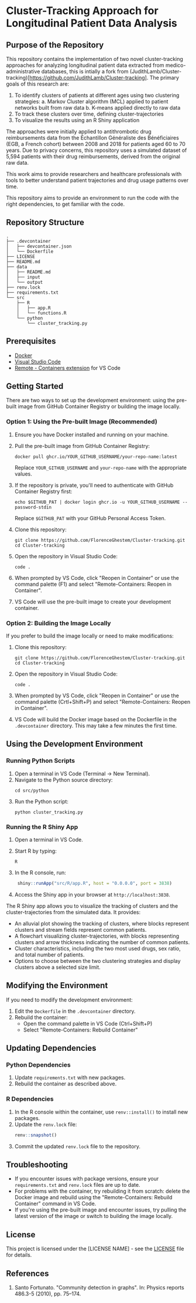 # Cluster-Tracking Approach for Longitudinal Patient Data Analysis

## Purpose of the Repository

This repository contains the implementation of two novel cluster-tracking approaches for analyzing longitudinal patient data extracted from medico-administrative databases, this is intially a fork from (JudithLamb/Cluster-tracking)[https://github.com/JudithLamb/Cluster-tracking]. The primary goals of this research are:

1. To identify clusters of patients at different ages using two clustering strategies:
   a. Markov Cluster algorithm (MCL) applied to patient networks built from raw data
   b. K-means applied directly to raw data
2. To track these clusters over time, defining cluster-trajectories
3. To visualize the results using an R Shiny application

The approaches were initially applied to antithrombotic drug reimbursements data from the Échantillon Généraliste des Bénéficiaires (EGB, a French cohort) between 2008 and 2018 for patients aged 60 to 70 years. Due to privacy concerns, this repository uses a simulated dataset of 5,594 patients with their drug reimbursements, derived from the original raw data.

This work aims to provide researchers and healthcare professionals with tools to better understand patient trajectories and drug usage patterns over time.

This repository aims to provide an environment to run the code with the right dependencies, to get familiar with the code.

## Repository Structure

```
.
├── .devcontainer
│   ├── devcontainer.json
│   └── Dockerfile
├── LICENSE
├── README.md
├── data
│   ├── README.md
│   ├── input
│   └── output
├── renv.lock
├── requirements.txt
└── src
    ├── R
    │   ├── app.R
    │   └── functions.R
    └── python
        └── cluster_tracking.py
```

## Prerequisites

- [Docker](https://www.docker.com/products/docker-desktop)
- [Visual Studio Code](https://code.visualstudio.com/)
- [Remote - Containers extension](https://marketplace.visualstudio.com/items?itemName=ms-vscode-remote.remote-containers) for VS Code

## Getting Started

There are two ways to set up the development environment: using the pre-built image from GitHub Container Registry or building the image locally.

### Option 1: Using the Pre-built Image (Recommended)

1. Ensure you have Docker installed and running on your machine.

2. Pull the pre-built image from GitHub Container Registry:
   ```
   docker pull ghcr.io/YOUR_GITHUB_USERNAME/your-repo-name:latest
   ```
   Replace `YOUR_GITHUB_USERNAME` and `your-repo-name` with the appropriate values.

3. If the repository is private, you'll need to authenticate with GitHub Container Registry first:
   ```
   echo $GITHUB_PAT | docker login ghcr.io -u YOUR_GITHUB_USERNAME --password-stdin
   ```
   Replace `$GITHUB_PAT` with your GitHub Personal Access Token.

4. Clone this repository:
   ```
   git clone https://github.com/FlorenceGhestem/Cluster-tracking.git
   cd Cluster-tracking
   ```

5. Open the repository in Visual Studio Code:
   ```
   code .
   ```

6. When prompted by VS Code, click "Reopen in Container" or use the command palette (F1) and select "Remote-Containers: Reopen in Container".

7. VS Code will use the pre-built image to create your development container.

### Option 2: Building the Image Locally

If you prefer to build the image locally or need to make modifications:

1. Clone this repository:
   ```
   git clone https://github.com/FlorenceGhestem/Cluster-tracking.git
   cd Cluster-tracking
   ```

2. Open the repository in Visual Studio Code:
   ```
   code .
   ```

3. When prompted by VS Code, click "Reopen in Container" or use the command palette (Crtl+Shift+P) and select "Remote-Containers: Reopen in Container".

4. VS Code will build the Docker image based on the Dockerfile in the `.devcontainer` directory. This may take a few minutes the first time.

## Using the Development Environment

### Running Python Scripts

1. Open a terminal in VS Code (Terminal -> New Terminal).
2. Navigate to the Python source directory:
   ```
   cd src/python
   ```
3. Run the Python script:
   ```
   python cluster_tracking.py
   ```

### Running the R Shiny App

1. Open a terminal in VS Code.

2. Start R by typing:
   ```
   R
   ```
3. In the R console, run:
   ```R
    shiny::runApp("src/R/app.R", host = "0.0.0.0", port = 3838)
   ```
4. Access the Shiny app in your browser at `http://localhost:3838`.

The R Shiny app allows you to visualize the tracking of clusters and the cluster-trajectories from the simulated data. It provides:
- An alluvial plot showing the tracking of clusters, where blocks represent clusters and stream fields represent common patients.
- A flowchart visualizing cluster-trajectories, with blocks representing clusters and arrow thickness indicating the number of common patients.
- Cluster characteristics, including the two most used drugs, sex ratio, and total number of patients.
- Options to choose between the two clustering strategies and display clusters above a selected size limit.

## Modifying the Environment

If you need to modify the development environment:

1. Edit the `Dockerfile` in the `.devcontainer` directory.
2. Rebuild the container:
   - Open the command palette in VS Code (Ctrl+Shift+P)
   - Select "Remote-Containers: Rebuild Container"

## Updating Dependencies

### Python Dependencies

1. Update `requirements.txt` with new packages.
2. Rebuild the container as described above.

### R Dependencies

1. In the R console within the container, use `renv::install()` to install new packages.
2. Update the `renv.lock` file:
   ```R
   renv::snapshot()
   ```
3. Commit the updated `renv.lock` file to the repository.

## Troubleshooting

- If you encounter issues with package versions, ensure your `requirements.txt` and `renv.lock` files are up to date.
- For problems with the container, try rebuilding it from scratch: delete the Docker image and rebuild using the "Remote-Containers: Rebuild Container" command in VS Code.
- If you're using the pre-built image and encounter issues, try pulling the latest version of the image or switch to building the image locally.

## License

This project is licensed under the [LICENSE NAME] - see the [LICENSE](LICENSE) file for details.

## References

1. Santo Fortunato. "Community detection in graphs". In: Physics reports 486.3-5 (2010), pp. 75–174.
